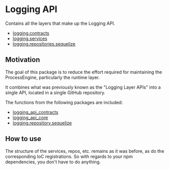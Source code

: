 # Logging API

Contains all the layers that make up the Logging API.

- [logging.contracts](./logging.contracts)
- [logging.services](./logging.services)
- [logging.repositories.sequelize](./logging.repositories.sequelize)

## Motivation

The goal of this package is to reduce the effort required for maintaining the ProcessEngine, particularly the runtime layer.

It combines what was previously known as the "Logging Layer APIs" into a single API, located in a single GitHub repository.

The functions from the following packages are included:

- [logging_api_contracts](https://github.com/process-engine/logging_api_contracts)
- [logging_api_core](https://github.com/process-engine/logging_api_core)
- [logging.repository.sequelize](https://github.com/process-engine/logging.repository.sequelize)

## How to use

The structure of the services, repos, etc. remains as it was before, as do the corresponding IoC registrations.
So with regards to your npm dependencies, you don't have to do anything.
